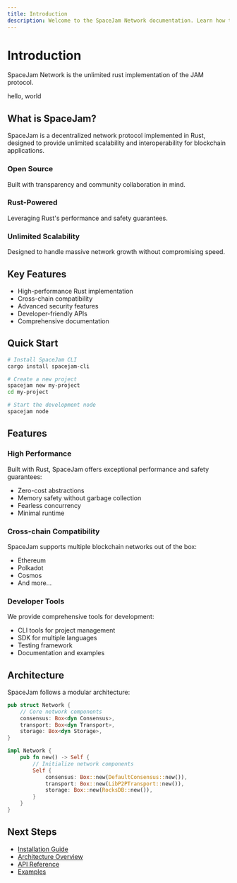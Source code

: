 ```yaml
---
title: Introduction
description: Welcome to the SpaceJam Network documentation. Learn how to build and deploy on the unlimited rust implementation of the JAM protocol.
---
```


# Introduction

SpaceJam Network is the unlimited rust implementation of the JAM protocol.

hello, world

## What is SpaceJam?

SpaceJam is a decentralized network protocol implemented in Rust, designed to provide unlimited scalability and interoperability for blockchain applications.

### Open Source

Built with transparency and community collaboration in mind.

### Rust-Powered

Leveraging Rust's performance and safety guarantees.

### Unlimited Scalability

Designed to handle massive network growth without compromising speed.

## Key Features

- High-performance Rust implementation
- Cross-chain compatibility
- Advanced security features
- Developer-friendly APIs
- Comprehensive documentation

## Quick Start

```bash
# Install SpaceJam CLI
cargo install spacejam-cli

# Create a new project
spacejam new my-project
cd my-project

# Start the development node
spacejam node
```

## Features

### High Performance

Built with Rust, SpaceJam offers exceptional performance and safety guarantees:

- Zero-cost abstractions
- Memory safety without garbage collection
- Fearless concurrency
- Minimal runtime

### Cross-chain Compatibility

SpaceJam supports multiple blockchain networks out of the box:

- Ethereum
- Polkadot
- Cosmos
- And more...

### Developer Tools

We provide comprehensive tools for development:

- CLI tools for project management
- SDK for multiple languages
- Testing framework
- Documentation and examples

## Architecture

SpaceJam follows a modular architecture:

```rust
pub struct Network {
    // Core network components
    consensus: Box<dyn Consensus>,
    transport: Box<dyn Transport>,
    storage: Box<dyn Storage>,
}

impl Network {
    pub fn new() -> Self {
        // Initialize network components
        Self {
            consensus: Box::new(DefaultConsensus::new()),
            transport: Box::new(LibP2PTransport::new()),
            storage: Box::new(RocksDB::new()),
        }
    }
}
```

## Next Steps

- [Installation Guide](/docs/installation)
- [Architecture Overview](/docs/architecture)
- [API Reference](/docs/api)
- [Examples](/docs/examples)
